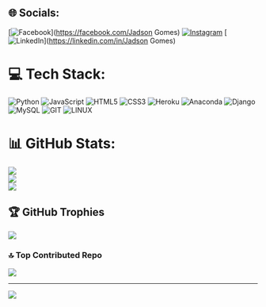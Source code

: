 
## 🌐 Socials:
[![Facebook](https://img.shields.io/badge/Facebook-%231877F2.svg?logo=Facebook&logoColor=white)](https://facebook.com/Jadson Gomes) [![Instagram](https://img.shields.io/badge/Instagram-%23E4405F.svg?logo=Instagram&logoColor=white)](https://instagram.com/sr.jadson_gomes) [![LinkedIn](https://img.shields.io/badge/LinkedIn-%230077B5.svg?logo=linkedin&logoColor=white)](https://linkedin.com/in/Jadson Gomes) 

# 💻 Tech Stack:
![Python](https://img.shields.io/badge/python-3670A0?style=for-the-badge&logo=python&logoColor=ffdd54) ![JavaScript](https://img.shields.io/badge/javascript-%23323330.svg?style=for-the-badge&logo=javascript&logoColor=%23F7DF1E) ![HTML5](https://img.shields.io/badge/html5-%23E34F26.svg?style=for-the-badge&logo=html5&logoColor=white) ![CSS3](https://img.shields.io/badge/css3-%231572B6.svg?style=for-the-badge&logo=css3&logoColor=white) ![Heroku](https://img.shields.io/badge/heroku-%23430098.svg?style=for-the-badge&logo=heroku&logoColor=white) ![Anaconda](https://img.shields.io/badge/Anaconda-%2344A833.svg?style=for-the-badge&logo=anaconda&logoColor=white) ![Django](https://img.shields.io/badge/django-%23092E20.svg?style=for-the-badge&logo=django&logoColor=white) ![MySQL](https://img.shields.io/badge/mysql-%2300000f.svg?style=for-the-badge&logo=mysql&logoColor=white) ![GIT](https://img.shields.io/badge/Git-fc6d26?style=for-the-badge&logo=git&logoColor=white) ![LINUX](https://img.shields.io/badge/Linux-FCC624?style=for-the-badge&logo=linux&logoColor=black)
# 📊 GitHub Stats:
![](https://github-readme-stats.vercel.app/api?username=jadsongomes&theme=dark&hide_border=false&include_all_commits=false&count_private=false)<br/>
![](https://github-readme-streak-stats.herokuapp.com/?user=jadsongomes&theme=dark&hide_border=false)<br/>
![](https://github-readme-stats.vercel.app/api/top-langs/?username=jadsongomes&theme=dark&hide_border=false&include_all_commits=false&count_private=false&layout=compact)

## 🏆 GitHub Trophies
![](https://github-profile-trophy.vercel.app/?username=jadsongomes&theme=radical&no-frame=false&no-bg=false&margin-w=4)

### 🔝 Top Contributed Repo
![](https://github-contributor-stats.vercel.app/api?username=jadsongomes&limit=5&theme=dark&combine_all_yearly_contributions=true)

---
[![](https://visitcount.itsvg.in/api?id=jadsongomes&icon=2&color=2)](https://visitcount.itsvg.in)

<!-- Proudly created with GPRM ( https://gprm.itsvg.in ) -->
